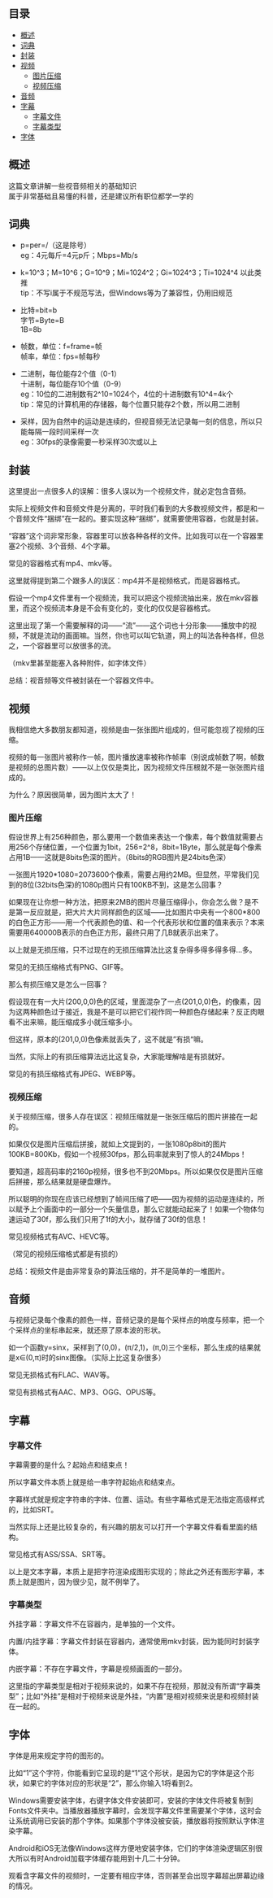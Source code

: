 ## 目录
* [概述](https://github.com/CheeseAni/Subtitle-Production-Tutorial/tree/main/%5B004%5D%20%E8%A7%86%E9%9F%B3%E9%A2%91%E5%9F%BA%E7%A1%80%E7%9F%A5%E8%AF%86#%E6%A6%82%E8%BF%B0)
* [词典](https://github.com/CheeseAni/Subtitle-Production-Tutorial/tree/main/%5B004%5D%20%E8%A7%86%E9%9F%B3%E9%A2%91%E5%9F%BA%E7%A1%80%E7%9F%A5%E8%AF%86#%E8%AF%8D%E5%85%B8)
* [封装](https://github.com/CheeseAni/Subtitle-Production-Tutorial/tree/main/%5B004%5D%20%E8%A7%86%E9%9F%B3%E9%A2%91%E5%9F%BA%E7%A1%80%E7%9F%A5%E8%AF%86#%E5%B0%81%E8%A3%85)
* [视频](https://github.com/CheeseAni/Subtitle-Production-Tutorial/tree/main/%5B004%5D%20%E8%A7%86%E9%9F%B3%E9%A2%91%E5%9F%BA%E7%A1%80%E7%9F%A5%E8%AF%86#%E8%A7%86%E9%A2%91)
  * [图片压缩](https://github.com/CheeseAni/Subtitle-Production-Tutorial/tree/main/%5B004%5D%20%E8%A7%86%E9%9F%B3%E9%A2%91%E5%9F%BA%E7%A1%80%E7%9F%A5%E8%AF%86#%E5%9B%BE%E7%89%87%E5%8E%8B%E7%BC%A9)
  * [视频压缩](https://github.com/CheeseAni/Subtitle-Production-Tutorial/tree/main/%5B004%5D%20%E8%A7%86%E9%9F%B3%E9%A2%91%E5%9F%BA%E7%A1%80%E7%9F%A5%E8%AF%86#%E8%A7%86%E9%A2%91%E5%8E%8B%E7%BC%A9)
* [音频](https://github.com/CheeseAni/Subtitle-Production-Tutorial/tree/main/%5B004%5D%20%E8%A7%86%E9%9F%B3%E9%A2%91%E5%9F%BA%E7%A1%80%E7%9F%A5%E8%AF%86#%E9%9F%B3%E9%A2%91)
* [字幕](https://github.com/CheeseAni/Subtitle-Production-Tutorial/tree/main/%5B004%5D%20%E8%A7%86%E9%9F%B3%E9%A2%91%E5%9F%BA%E7%A1%80%E7%9F%A5%E8%AF%86#%E5%AD%97%E5%B9%95)
  * [字幕文件](https://github.com/CheeseAni/Subtitle-Production-Tutorial/tree/main/%5B004%5D%20%E8%A7%86%E9%9F%B3%E9%A2%91%E5%9F%BA%E7%A1%80%E7%9F%A5%E8%AF%86#%E5%AD%97%E5%B9%95%E6%96%87%E4%BB%B6)
  * [字幕类型](https://github.com/CheeseAni/Subtitle-Production-Tutorial/tree/main/%5B004%5D%20%E8%A7%86%E9%9F%B3%E9%A2%91%E5%9F%BA%E7%A1%80%E7%9F%A5%E8%AF%86#%E5%AD%97%E5%B9%95%E7%B1%BB%E5%9E%8B)
* [字体](https://github.com/CheeseAni/Subtitle-Production-Tutorial/tree/main/%5B004%5D%20%E8%A7%86%E9%9F%B3%E9%A2%91%E5%9F%BA%E7%A1%80%E7%9F%A5%E8%AF%86#%E5%AD%97%E4%BD%93)



## 概述
这篇文章讲解一些视音频相关的基础知识  
属于非常基础且易懂的科普，还是建议所有职位都学一学的



## 词典
* p=per=/（这是除号）  
  eg：4元每斤=4元p斤；Mbps=Mb/s

* k=10^3；M=10^6；G=10^9；Mi=1024^2；Gi=1024^3；Ti=1024^4  以此类推  
  tip：不写i属于不规范写法，但Windows等为了兼容性，仍用旧规范

* 比特=bit=b  
  字节=Byte=B  
  1B=8b

* 帧数，单位：f=frame=帧  
  帧率，单位：fps=帧每秒

* 二进制，每位能存2个值（0-1）  
  十进制，每位能存10个值（0-9）  
  eg：10位的二进制数有2^10=1024个，4位的十进制数有10^4=4k个  
  tip：常见的计算机用的存储器，每个位置只能存2个数，所以用二进制

* 采样，因为自然中的运动是连续的，但视音频无法记录每一刻的信息，所以只能每隔一段时间采样一次  
  eg：30fps的录像需要一秒采样30次或以上



## 封装
这里提出一点很多人的误解：很多人误以为一个视频文件，就必定包含音频。  

实际上视频文件和音频文件是分离的，平时我们看到的大多数视频文件，都是和一个音频文件“捆绑”在一起的。要实现这种“捆绑”，就需要使用容器，也就是封装。  

“容器”这个词非常形象，容器里可以放各种各样的文件。比如我可以在一个容器里塞2个视频、3个音频、4个字幕。  

常见的容器格式有mp4、mkv等。  

这里就得提到第二个跟多人的误区：mp4并不是视频格式，而是容器格式。  

假设一个mp4文件里有一个视频流，我可以把这个视频流抽出来，放在mkv容器里，而这个视频流本身是不会有变化的，变化的仅仅是容器格式。  

这里出现了第一个需要解释的词——“流”——这个词也十分形象——播放中的视频，不就是流动的画面嘛。当然，你也可以叫它轨道，网上的叫法各种各样，但总之，一个容器里可以放很多的流。  

（mkv里甚至能塞入各种附件，如字体文件）  

总结：视音频等文件被封装在一个容器文件中。  



## 视频

我相信绝大多数朋友都知道，视频是由一张张图片组成的，但可能忽视了视频的压缩。  

视频的每一张图片被称作一帧，图片播放速率被称作帧率（别说成帧数了啊，帧数是视频的总图片数）——以上仅仅是类比，因为视频文件压根就不是一张张图片组成的。  

为什么？原因很简单，因为图片太大了！  

### 图片压缩

假设世界上有256种颜色，那么要用一个数值来表达一个像素，每个数值就需要占用256个存储位置，一个位置为1bit，256=2^8，8bit=1Byte，那么就是每个像素占用1B——这就是8bits色深的图片。（8bits的RGB图片是24bits色深）  

一张图片1920*1080=2073600个像素，需要占用约2MB。但显然，平常我们见到的8位(32bits色深)的1080p图片只有100KB不到，这是怎么回事？  

如果现在让你想一种方法，把原来2MB的图片尽量压缩得小，你会怎么做？是不是第一反应就是，把大片大片同样颜色的区域——比如图片中央有一个800*800的白色正方形——用一个代表颜色的值、和一个代表形状和位置的值来表示？本来需要用640000B表示的白色正方形，最终只用了几B就表示出来了。  

以上就是无损压缩，只不过现在的无损压缩算法比这复杂得多得多得多得…多。  

常见的无损压缩格式有PNG、GIF等。  

那么有损压缩又是怎么一回事？  

假设现在有一大片(200,0,0)色的区域，里面混杂了一点(201,0,0)色，的像素，因为这两种颜色过于接近，我是不是可以把它们视作同一种颜色存储起来？反正肉眼看不出来嘛，能压缩成多小就压缩多小。  

但这样，原本的(201,0,0)色像素就丢失了，这不就是”有损“嘛。  

当然，实际上的有损压缩算法远比这复杂，大家能理解啥是有损就好。  

常见的有损压缩格式有JPEG、WEBP等。  

### 视频压缩

关于视频压缩，很多人存在误区：视频压缩就是一张张压缩后的图片拼接在一起的。  

如果仅仅是图片压缩后拼接，就如上文提到的，一张1080p8bit的图片100KB=800Kb，假如一个视频30fps，那么码率就来到了惊人的24Mbps！  

要知道，超高码率的2160p视频，很多也不到20Mbps。所以如果仅仅是图片压缩后拼接，那么结果就是硬盘爆炸。  

所以聪明的你现在应该已经想到了帧间压缩了吧——因为视频的运动是连续的，所以赋予上个画面中的一部分一个矢量信息，那么它就能动起来了！如果一个物体匀速运动了30f，那么我们只用了1f的大小，就存储了30f的信息！  

常见视频格式有AVC、HEVC等。  

（常见的视频压缩格式都是有损的）  

总结：视频文件是由非常复杂的算法压缩的，并不是简单的一堆图片。  



## 音频

与视频记录每个像素的颜色一样，音频记录的是每个采样点的响度与频率，把一个个采样点的坐标串起来，就还原了原本波的形状。  

如一个函数y=sinx，采样到了(0,0)，(π/2,1)，(π,0)三个坐标，那么生成的结果就是x∈(0,π)时的sinx图像。（实际上比这复杂很多）  

常见无损格式有FLAC、WAV等。  

常见有损格式有AAC、MP3、OGG、OPUS等。  



## 字幕

### 字幕文件

字幕需要的是什么？起始点和结束点！  

所以字幕文件本质上就是给一串字符起始点和结束点。  

字幕样式就是规定字符串的字体、位置、运动。有些字幕格式是无法指定高级样式的，比如SRT。  

当然实际上还是比较复杂的，有兴趣的朋友可以打开一个字幕文件看看里面的结构。  

常见格式有ASS/SSA、SRT等。  

以上是文本字幕，本质上是把字符渲染成图形实现的；除此之外还有图形字幕，本质上就是图片，因为很少见，就不例举了。  

### 字幕类型

外挂字幕：字幕文件不在容器内，是单独的一个文件。  

内置/内挂字幕：字幕文件封装在容器内，通常使用mkv封装，因为能同时封装字体。  

内嵌字幕：不存在字幕文件，字幕是视频画面的一部分。  

这里指的字幕类型是相对于视频来说的，如果不存在视频，那就没有所谓“字幕类型”；比如“外挂”是相对于视频来说是外挂，“内置”是相对视频来说是和视频封装在一起的。  



## 字体

字体是用来规定字符的图形的。  

比如“1”这个字符，你能看到它呈现的是“1”这个形状，是因为它的字体是这个形状，如果它的字体对应的形状是“2”，那么你输入1将看到2。  

Windows需要安装字体，右键字体文件安装即可，安装的字体文件将被复制到Fonts文件夹中。当播放器播放字幕时，会发现字幕文件里需要某个字体，这时会让系统调用已安装的那个字体。如果那个字体没被安装，播放器将按照默认字体渲染字幕。  

Android和iOS无法像Windows这样方便地安装字体，它们的字体渲染逻辑区别很大所以有时Android加载字体缓存能用到十几二十分钟。  

观看含字幕文件的视频时，一定要有相应字体，否则甚至会出现字幕超出屏幕边缘的情况。  

